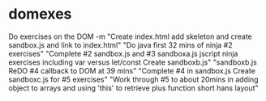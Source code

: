 # domexes
Do exercises on the DOM
-m "Create index.html add skeleton and create sandbox.js and link to index.html" 
"Do java first 32 mins of ninja #2 exercises"
"Complete #2 sandbox.js and #3 sandboxa.js jscript ninja exercises including var versus let/const Create sandboxb.js"
"sandboxb.js ReDO #4 callback to DOM at 39 mins"
"Complete #4 in sandbox.js Create sandboxc.js for #5 exercises"
"Work through #5 to about 20mins in adding object to arrays and using 'this' to retrieve plus   function short hans layout"